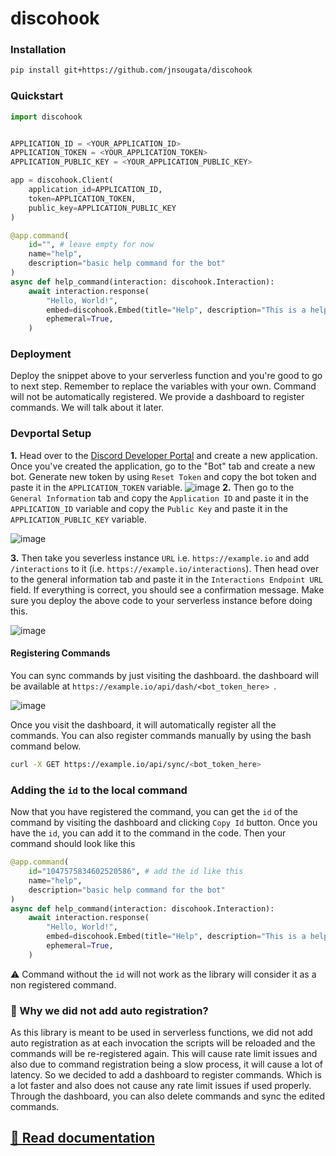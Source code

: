 # discohook

### Installation

```bash
pip install git+https://github.com/jnsougata/discohook
```

### Quickstart

```python
import discohook


APPLICATION_ID = <YOUR_APPLICATION_ID>
APPLICATION_TOKEN = <YOUR_APPLICATION_TOKEN>
APPLICATION_PUBLIC_KEY = <YOUR_APPLICATION_PUBLIC_KEY>

app = discohook.Client(
    application_id=APPLICATION_ID,
    token=APPLICATION_TOKEN,
    public_key=APPLICATION_PUBLIC_KEY
)

@app.command(
    id="", # leave empty for now
    name="help", 
    description="basic help command for the bot"
)
async def help_command(interaction: discohook.Interaction):
    await interaction.response(
        "Hello, World!",
        embed=discohook.Embed(title="Help", description="This is a help command"),
        ephemeral=True,
    )
```
### Deployment
Deploy the snippet above to your serverless function and you're good to go to next step. Remember to replace the variables with your own. Command will not be automatically registered. We provide a dashboard to register commands. We will talk about it later.

### Devportal Setup
**1.** Head over to the [Discord Developer Portal](https://discord.com/developers/applications) and create a new application. Once you've created the application, go to the "Bot" tab and create a new bot. Generate new token by using `Reset Token` and copy the bot token and paste it in the `APPLICATION_TOKEN` variable.
![image](https://user-images.githubusercontent.com/53375272/205481601-934f7304-96a1-493f-82ed-91a3890e6352.png)
**2.** Then go to the `General Information` tab and copy the `Application ID` and paste it in the `APPLICATION_ID` variable and copy the `Public Key` and paste it in the `APPLICATION_PUBLIC_KEY` variable.

![image](https://user-images.githubusercontent.com/53375272/205481675-5e2f338f-7524-4e70-af65-bacfa48d1541.png)

**3.** Then take you severless instance `URL` i.e. `https://example.io` and add `/interactions` to it (i.e. `https://example.io/interactions`). Then head over to the general information tab and paste it in the `Interactions Endpoint URL` field. If everything is correct, you should see a confirmation message. Make sure you deploy the above code to your serverless instance before doing this.

![image](https://user-images.githubusercontent.com/53375272/205481706-3ecae6ba-1c98-4b55-bcfd-bf42ac1ad10e.png)


#### Registering Commands
You can sync commands by just visiting the dashboard.
the dashboard will be available at `https://example.io/api/dash/<bot_token_here> `. 

![image](https://user-images.githubusercontent.com/53375272/205497776-cb2c6653-5b3c-4b32-bbb3-d9be6278b466.png)

Once you visit the dashboard, it will automatically register all the commands. 
You can also register commands manually by using the bash command below.   
```bash
curl -X GET https://example.io/api/sync/<bot_token_here>
```

### Adding the `id` to the local command
Now that you have registered the command, you can get the `id` of the command by visiting the dashboard and clicking `Copy Id` button. Once you have the `id`, you can add it to the command in the code. Then your command should look like this
```python
@app.command(
    id="1047575834602520586", # add the id like this
    name="help", 
    description="basic help command for the bot"
)
async def help_command(interaction: discohook.Interaction):
    await interaction.response(
        "Hello, World!",
        embed=discohook.Embed(title="Help", description="This is a help command"),
        ephemeral=True,
    )
```
⚠️ Command without the `id` will not work as the library will consider it as a non registered command.

### 📕 Why we did not add auto registration?
As this library is meant to be used in serverless functions, we did not add auto registration as at each invocation the scripts will be reloaded and the commands will be re-registered again. This will cause rate limit issues and also due to command registration being a slow process, it will cause a lot of latency.
So we decided to add a dashboard to register commands. Which is a lot faster and also does not cause any rate limit issues if used properly. Through the dashboard, you can also delete commands and sync the edited commands.

##  [📕 Read documentation](https://discohook.readthedocs.io/en/latest/)
